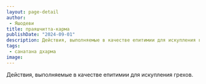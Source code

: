 ```yaml
---
layout: page-detail
author:
 - Яшодеви
title: праяшчитта-карма
publishDate: "2024-09-01"
description: Действия, выполняемые в качестве епитимии для искупления грехов.
tags:
 - санатана дхарма
image: 
---
```


Действия, выполняемые в качестве епитимии для искупления грехов.

